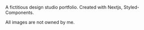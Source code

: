A fictitious design studio portfolio. Created with Nextjs, Styled-Components.


All images are not owned by me.

